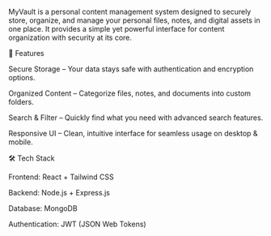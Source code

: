 MyVault is a personal content management system designed to securely store, organize, and manage your personal files, notes, and digital assets in one place. It provides a simple yet powerful interface for content organization with security at its core.

🚀 Features

Secure Storage – Your data stays safe with authentication and encryption options.

Organized Content – Categorize files, notes, and documents into custom folders.

Search & Filter – Quickly find what you need with advanced search features.

Responsive UI – Clean, intuitive interface for seamless usage on desktop & mobile.

🛠️ Tech Stack

Frontend: React + Tailwind CSS

Backend: Node.js + Express.js

Database: MongoDB 

Authentication: JWT (JSON Web Tokens)
